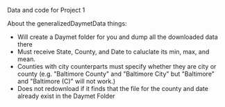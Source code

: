 Data and code for Project 1

About the generalizedDaymetData things:
 - Will create a Daymet folder for you and dump all the downloaded data there
 - Must receive State, County, and Date to caluclate its min, max, and mean.
 - Counties with city counterparts must specify whether they are city or county (e.g. "Baltimore County" and "Baltimore City" but "Baltimore" and "Baltimore (C)" will not work.)
 - Does not redownload if it finds that the file for the county and date already exist in the Daymet Folder
